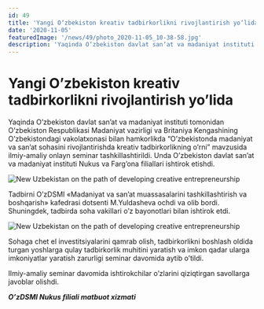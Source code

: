 ```yaml
---
id: 49
title: 'Yangi Oʼzbekiston kreativ tadbirkorlikni rivojlantirish yoʼlida'
date: '2020-11-05'
featuredImage: '/news/49/photo_2020-11-05_10-38-58.jpg'
description: 'Yaqinda Oʼzbekiston davlat sanʼat va madaniyat instituti tomonidan Oʼzbekiston Respublikasi Madaniyat vazirligi va Britaniya Kengashining Oʼzbekistondagi vakolatxonasi bilan hamkorlikda “Oʼzbekistonda madaniyat va sanʼat sohasini rivojlantirishda kreativ tadbirkorlikning oʼrni” mavzusida ilmiy-amaliy onlayn seminar tashkillashtirildi. Unda Oʼzbekiston davlat sanʼat va madaniyat instituti Nukus va Fargʼona filiallari ishtirok etishdi'
---
```


# Yangi Oʼzbekiston kreativ tadbirkorlikni rivojlantirish yoʼlida

Yaqinda Oʼzbekiston davlat sanʼat va madaniyat instituti tomonidan Oʼzbekiston Respublikasi Madaniyat vazirligi va Britaniya Kengashining Oʼzbekistondagi vakolatxonasi bilan hamkorlikda “Oʼzbekistonda madaniyat va sanʼat sohasini rivojlantirishda kreativ tadbirkorlikning oʼrni” mavzusida ilmiy-amaliy onlayn seminar tashkillashtirildi. Unda Oʼzbekiston davlat sanʼat va madaniyat instituti Nukus va Fargʼona filiallari ishtirok etishdi.

![New Uzbekistan on the path of developing creative entrepreneurship](/news/49/photo_2020-11-05_10-38-58.jpg)

Tadbirni OʼzDSMI «Madaniyat va sanʼat muassasalarini tashkillashtirish va boshqarish» kafedrasi dotsenti M.Yuldasheva ochdi va olib bordi. Shuningdek, tadbirda soha vakillari oʼz bayonotlari bilan ishtirok etdi.

![New Uzbekistan on the path of developing creative entrepreneurship](/news/49/photo_2020-11-05_10-39-00.jpg)

Sohaga chet el investitsiyalarini qamrab olish, tadbirkorlikni boshlash oldida turgan yoshlarga qulay tadbirkorlik muhitini yaratish va imkon qadar ularga imkoniyatlar yaratish zarurligi seminar davomida aytib oʼtildi.

Ilmiy-amaliy seminar davomida ishtirokchilar oʼzlarini qiziqtirgan savollarga javoblar olishdi.

**_OʼzDSMI Nukus filiali matbuot xizmati_**
